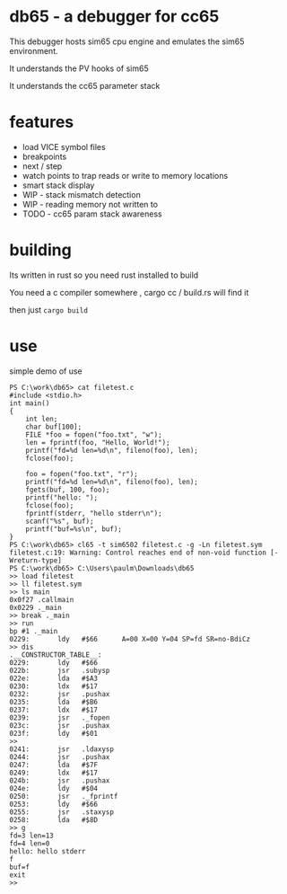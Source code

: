 # db65 - a debugger for cc65
This debugger hosts sim65 cpu engine and emulates the sim65 environment. 

It understands the PV hooks of sim65

It understands the cc65 parameter stack

# features
- load VICE symbol files
- breakpoints
- next / step
- watch points to trap reads or write to memory locations
- smart stack display
- WIP - stack mismatch detection
- WIP - reading memory not written to
- TODO - cc65 param stack awareness

# building
Its written in rust so you need rust installed to build

You need a c compiler somewhere , cargo cc / build.rs will find it

then just `cargo build`

# use
simple demo of use
```
PS C:\work\db65> cat filetest.c
#include <stdio.h>
int main()
{
    int len;
    char buf[100];
    FILE *foo = fopen("foo.txt", "w");
    len = fprintf(foo, "Hello, World!");
    printf("fd=%d len=%d\n", fileno(foo), len);
    fclose(foo);

    foo = fopen("foo.txt", "r");
    printf("fd=%d len=%d\n", fileno(foo), len);
    fgets(buf, 100, foo);
    printf("hello: ");
    fclose(foo);
    fprintf(stderr, "hello stderr\n");
    scanf("%s", buf);
    printf("buf=%s\n", buf);
}
PS C:\work\db65> cl65 -t sim6502 filetest.c -g -Ln filetest.sym
filetest.c:19: Warning: Control reaches end of non-void function [-Wreturn-type]
PS C:\work\db65> C:\Users\paulm\Downloads\db65
>> load filetest
>> ll filetest.sym
>> ls main
0x0f27 .callmain
0x0229 ._main
>> break ._main
>> run
bp #1 ._main
0229:       ldy   #$66      A=00 X=00 Y=04 SP=fd SR=no-BdiCz
>> dis
.__CONSTRUCTOR_TABLE__:
0229:       ldy   #$66
022b:       jsr   .subysp
022e:       lda   #$A3
0230:       ldx   #$17
0232:       jsr   .pushax
0235:       lda   #$B6
0237:       ldx   #$17
0239:       jsr   ._fopen
023c:       jsr   .pushax
023f:       ldy   #$01
>>
0241:       jsr   .ldaxysp
0244:       jsr   .pushax
0247:       lda   #$7F
0249:       ldx   #$17
024b:       jsr   .pushax
024e:       ldy   #$04
0250:       jsr   ._fprintf
0253:       ldy   #$66
0255:       jsr   .staxysp
0258:       lda   #$8D
>> g
fd=3 len=13
fd=4 len=0
hello: hello stderr
f
buf=f
exit
>>

```
